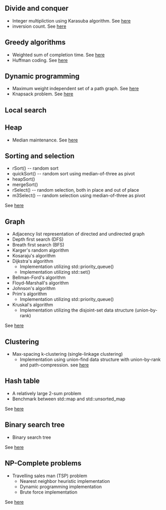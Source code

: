 ## Divide and conquer

* Integer multipliction using Karasuba algorithm. See [here](./divide_and_conquer/integer_multiplication)
* inversion count. See [here](./divide_and_conquer/inversion_count)

## Greedy algorithms
* Weighted sum of completion time. See [here](./greedy_algorithm/weighted_sum_of_completion_time)
* Huffman coding. See [here](./greedy_algorithm/huffman_coding)

## Dynamic programming
* Maximum weight independent set of a path graph. See [here](./dynamic_programming/max_weight_independent_set)
* Knapsack problem. See [here](./dynamic_programming/knapsack)

## Local search

## Heap

* Median maintenance. See [here](./median_maintenance)

## Sorting and selection

* rSort() -- random sort
* quickSort() -- random sort using median-of-three as pivot
* heapSort()
* mergeSort()
* rSelect() -- random selection, both in place and out of place
* m3Select() -- random selection using median-of-three as pivot

See [here](./sorting_and_selection)

## Graph

* Adjacency list representation of directed and undirected graph
* Depth first search (DFS)
* Breath first search (BFS)
* Karger's random algorithm
* Kosaraju's algorithm
* Dijkstra's algorithm
    - Implementation utilizing std::priority_queue()
    - Implementation utilizing std::set()
* Bellman-Ford's algorithm
* Floyd-Marshall's algorithm
* Johnson's algorithm
* Prim's algorithm
    - Implementation utilizing std::priority_queue()
* Kruskal's algorithm
    - Implementation utilizing the disjoint-set data structure (union-by-rank)

See [here](./graph)

## Clustering

* Max-spacing k-clustering (single-linkage clustering)
    - Implementation using union-find data structure with union-by-rank and path-compression. see [here](./clustering/max_spacing_k_clustering)

## Hash table

* A relatively large 2-sum problem
* Benchmark between std::map and std::unsorted_map

See [here](./hash_table)

## Binary search tree

* Binary search tree

See [here](./binary_search_tree)

## NP-Complete problems

* Travelling sales man (TSP) problem
    - Nearest neighbor heuristic implementation
    - Dynamic programming implementation
    - Brute force implementation

See [here](./NP-complete)
